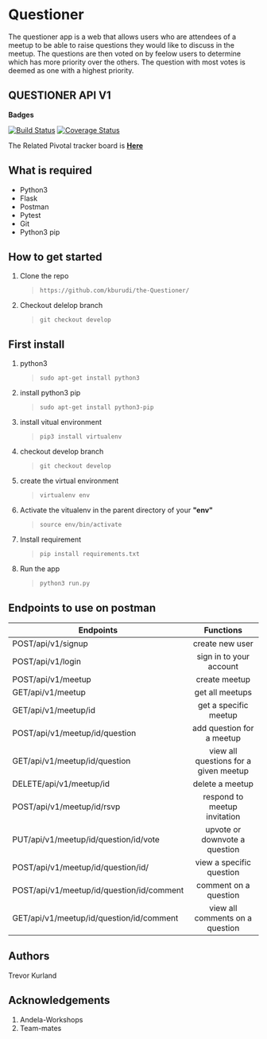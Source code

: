 # Questioner

The questioner app is a web that allows users who are attendees of a meetup to be able to raise questions they would like to discuss in the meetup. The questions are then voted on by feelow users to determine which has more priority over the others. The question with most votes is deemed as one with a highest priority.

## QUESTIONER API V1

**Badges**

[![Build Status](https://travis-ci.org/kburudi/the-Questioner.svg?branch=develop)](https://travis-ci.org/kburudi/the-Questioner) [![Coverage Status](https://coveralls.io/repos/github/kburudi/the-Questioner/badge.svg?branch=develop)](https://coveralls.io/github/kburudi/the-Questioner?branch=develop)

The Related Pivotal tracker board is **[Here](https://www.pivotaltracker.com/n/projects/2235288)**

## What is required

- Python3
- Flask
- Postman
- Pytest
- Git
- Python3 pip

## How to get started

1. Clone the repo

   > `https://github.com/kburudi/the-Questioner/`

2) Checkout delelop branch

   > `git checkout develop`

## First install

1. python3

   > `sudo apt-get install python3`

2. install python3 pip

   > `sudo apt-get install python3-pip`

3. install vitual environment

   > `pip3 install virtualenv`

4. checkout develop branch

   > `git checkout develop`

5. create the virtual environment

   > `virtualenv env`

6. Activate the vitualenv in the parent directory of your **"env"**

   > `source env/bin/activate`

7. Install requirement

   > `pip install requirements.txt`

8. Run the app

   > `python3 run.py`

## Endpoints to use on postman

| Endpoints                                 |               Functions               |
| ----------------------------------------- | :-----------------------------------: |
| POST/api/v1/signup                        |            create new user            |
| POST/api/v1/login                         |        sign in to your account        |
| POST/api/v1/meetup                        |             create meetup             |
| GET/api/v1/meetup                         |            get all meetups            |
| GET/api/v1/meetup/id                      |         get a specific meetup         |
| POST/api/v1/meetup/id/question            |       add question for a meetup       |
| GET/api/v1/meetup/id/question             | view all questions for a given meetup |
| DELETE/api/v1/meetup/id                   |            delete a meetup            |
| POST/api/v1/meetup/id/rsvp                |     respond to meetup invitation      |
| PUT/api/v1/meetup/id/question/id/vote     |     upvote or downvote a question     |
| POST/api/v1/meetup/id/question/id/        |       view a specific question        |
| POST/api/v1/meetup/id/question/id/comment |         comment on a question         |
| GET/api/v1/meetup/id/question/id/comment  |    view all comments on a question    |

## Authors

Trevor Kurland

## Acknowledgements

1. Andela-Workshops
2. Team-mates
